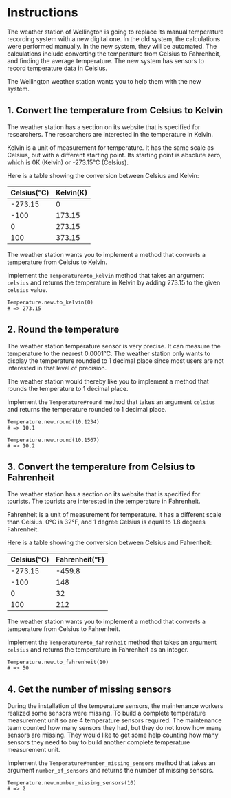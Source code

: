 # Instructions

The weather station of Wellington is going to replace its manual temperature recording system with a new digital one.
In the old system, the calculations were performed manually.
In the new system, they will be automated.
The calculations include converting the temperature from Celsius to Fahrenheit, and finding the average temperature.
The new system has sensors to record temperature data in Celsius.

The Wellington weather station wants you to help them with the new system.

## 1. Convert the temperature from Celsius to Kelvin

The weather station has a section on its website that is specified for researchers.
The researchers are interested in the temperature in Kelvin.

Kelvin is a unit of measurement for temperature.
It has the same scale as Celsius, but with a different starting point.
Its starting point is absolute zero, which is 0K (Kelvin) or -273.15°C (Celsius).

Here is a table showing the conversion between Celsius and Kelvin:

| Celsius(°C) | Kelvin(K) |
| ----------- | --------- |
| -273.15     | 0         |
| -100        | 173.15    |
| 0           | 273.15    |
| 100         | 373.15    |

The weather station wants you to implement a method that converts a temperature from Celsius to Kelvin.

Implement the `Temperature#to_kelvin` method that takes an argument `celsius` and returns the temperature in Kelvin by adding 273.15 to the given `celsius` value.

```crystal
Temperature.new.to_kelvin(0)
# => 273.15
```

## 2. Round the temperature

The weather station temperature sensor is very precise.
It can measure the temperature to the nearest 0.0001°C.
The weather station only wants to display the temperature rounded to 1 decimal place since most users are not interested in that level of precision.

The weather station would thereby like you to implement a method that rounds the temperature to 1 decimal place.

Implement the `Temperature#round` method that takes an argument `celsius` and returns the temperature rounded to 1 decimal place.

```crystal
Temperature.new.round(10.1234)
# => 10.1

Temperature.new.round(10.1567)
# => 10.2
```

## 3. Convert the temperature from Celsius to Fahrenheit

The weather station has a section on its website that is specified for tourists.
The tourists are interested in the temperature in Fahrenheit.

Fahrenheit is a unit of measurement for temperature.
It has a different scale than Celsius.
0°C is 32°F, and 1 degree Celsius is equal to 1.8 degrees Fahrenheit.

Here is a table showing the conversion between Celsius and Fahrenheit:

| Celsius(°C) | Fahrenheit(°F) |
| ----------- | -------------- |
| -273.15     | -459.8         |
| -100        | 148            |
| 0           | 32             |
| 100         | 212            |

The weather station wants you to implement a method that converts a temperature from Celsius to Fahrenheit.

Implement the `Temperature#to_fahrenheit` method that takes an argument `celsius` and returns the temperature in Fahrenheit as an integer.

```crystal
Temperature.new.to_fahrenheit(10)
# => 50
```

## 4. Get the number of missing sensors

During the installation of the temperature sensors, the maintenance workers realized some sensors were missing.
To build a complete temperature measurement unit so are 4 temperature sensors required.
The maintenance team counted how many sensors they had, but they do not know how many sensors are missing.
They would like to get some help counting how many sensors they need to buy to build another complete temperature measurement unit.

Implement the `Temperature#number_missing_sensors` method that takes an argument `number_of_sensors` and returns the number of missing sensors.

```crystal
Temperature.new.number_missing_sensors(10)
# => 2
```
